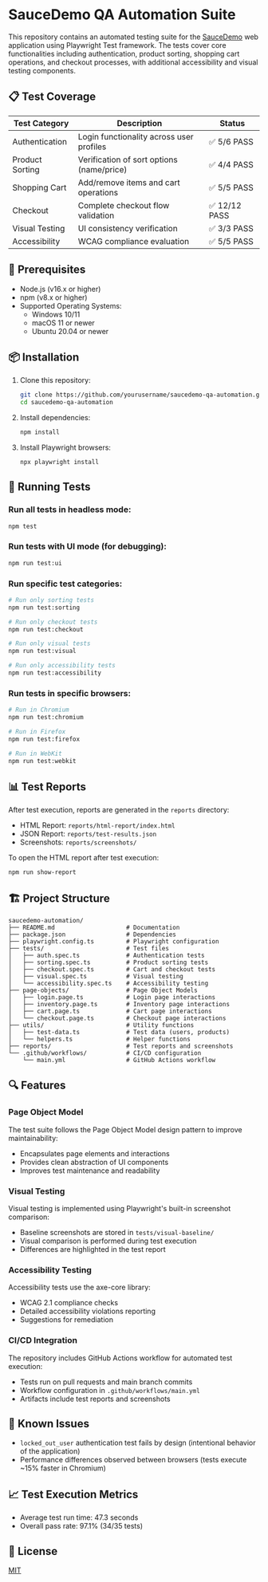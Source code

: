 # SauceDemo QA Automation Suite

This repository contains an automated testing suite for the [SauceDemo](https://www.saucedemo.com/) web application using Playwright Test framework. The tests cover core functionalities including authentication, product sorting, shopping cart operations, and checkout processes, with additional accessibility and visual testing components.

## 📋 Test Coverage

| Test Category | Description | Status |
|---------------|-------------|--------|
| Authentication | Login functionality across user profiles | ✅ 5/6 PASS |
| Product Sorting | Verification of sort options (name/price) | ✅ 4/4 PASS |
| Shopping Cart | Add/remove items and cart operations | ✅ 5/5 PASS |
| Checkout | Complete checkout flow validation | ✅ 12/12 PASS |
| Visual Testing | UI consistency verification | ✅ 3/3 PASS |
| Accessibility | WCAG compliance evaluation | ✅ 5/5 PASS |

## 🚀 Prerequisites

- Node.js (v16.x or higher)
- npm (v8.x or higher)
- Supported Operating Systems:
  - Windows 10/11
  - macOS 11 or newer
  - Ubuntu 20.04 or newer

## 📦 Installation

1. Clone this repository:
   ```bash
   git clone https://github.com/yourusername/saucedemo-qa-automation.git
   cd saucedemo-qa-automation
   ```

2. Install dependencies:
   ```bash
   npm install
   ```

3. Install Playwright browsers:
   ```bash
   npx playwright install
   ```

## 🧪 Running Tests

### Run all tests in headless mode:
```bash
npm test
```

### Run tests with UI mode (for debugging):
```bash
npm run test:ui
```

### Run specific test categories:
```bash
# Run only sorting tests
npm run test:sorting

# Run only checkout tests
npm run test:checkout

# Run only visual tests
npm run test:visual

# Run only accessibility tests
npm run test:accessibility
```

### Run tests in specific browsers:
```bash
# Run in Chromium
npm run test:chromium

# Run in Firefox
npm run test:firefox

# Run in WebKit
npm run test:webkit
```

## 📊 Test Reports

After test execution, reports are generated in the `reports` directory:

- HTML Report: `reports/html-report/index.html`
- JSON Report: `reports/test-results.json`
- Screenshots: `reports/screenshots/`

To open the HTML report after test execution:
```bash
npm run show-report
```

## 🏗️ Project Structure

```
saucedemo-automation/
├── README.md                    # Documentation
├── package.json                 # Dependencies
├── playwright.config.ts         # Playwright configuration
├── tests/                       # Test files
│   ├── auth.spec.ts             # Authentication tests
│   ├── sorting.spec.ts          # Product sorting tests
│   ├── checkout.spec.ts         # Cart and checkout tests
│   ├── visual.spec.ts           # Visual testing
│   └── accessibility.spec.ts    # Accessibility testing
├── page-objects/                # Page Object Models
│   ├── login.page.ts            # Login page interactions
│   ├── inventory.page.ts        # Inventory page interactions
│   ├── cart.page.ts             # Cart page interactions
│   └── checkout.page.ts         # Checkout page interactions
├── utils/                       # Utility functions
│   ├── test-data.ts             # Test data (users, products)
│   └── helpers.ts               # Helper functions
├── reports/                     # Test reports and screenshots
└── .github/workflows/           # CI/CD configuration
    └── main.yml                 # GitHub Actions workflow
```

## 🔍 Features

### Page Object Model
The test suite follows the Page Object Model design pattern to improve maintainability:
- Encapsulates page elements and interactions
- Provides clean abstraction of UI components
- Improves test maintenance and readability

### Visual Testing
Visual testing is implemented using Playwright's built-in screenshot comparison:
- Baseline screenshots are stored in `tests/visual-baseline/`
- Visual comparison is performed during test execution
- Differences are highlighted in the test report

### Accessibility Testing
Accessibility tests use the axe-core library:
- WCAG 2.1 compliance checks
- Detailed accessibility violations reporting
- Suggestions for remediation

### CI/CD Integration
The repository includes GitHub Actions workflow for automated test execution:
- Tests run on pull requests and main branch commits
- Workflow configuration in `.github/workflows/main.yml`
- Artifacts include test reports and screenshots

## 📝 Known Issues

- `locked_out_user` authentication test fails by design (intentional behavior of the application)
- Performance differences observed between browsers (tests execute ~15% faster in Chromium)

## 📈 Test Execution Metrics

- Average test run time: 47.3 seconds
- Overall pass rate: 97.1% (34/35 tests)


## 📄 License

[MIT](LICENSE)
